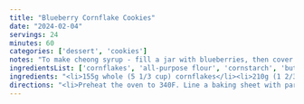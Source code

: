 ```yaml
---
title: "Blueberry Cornflake Cookies"
date: "2024-02-04"
servings: 24
minutes: 60
categories: ['dessert', 'cookies']
notes: "To make cheong syrup - fill a jar with blueberries, then cover them with sugar. Leave for 1 week or until the berries release their juices."
ingredientsList: ['cornflakes', 'all-purpose flour', 'cornstarch', 'butter', 'brown sugar', 'granulated sugar', 'milk', 'old-fashioned rolled oats', 'blueberries']
ingredients: "<li>155g whole (5 1/3 cup) cornflakes</li><li>210g (1 2/3 cups) all-purpose flour</li><li>1 tbsp cornstarch</li><li>1/2 tsp baking powder</li><li>1/2 tsp baking soda</li><li>1/2 tsp fine sea salt</li><li>220g (2 sticks) vegan butter, at room temp</li><li>220g (1 cup) soft light brown sugar</li><li>50g (1/4 cup) granulated sugar</li><li>2 tbsp soy milk, at room temperature</li><li>120g (1 1/3 cups) old-fashioned rolled oats</li><li>160g (1 cup) sweetened dried blueberries (from cheong syrup/store bought)</li>"
directions: "<li>Preheat the oven to 340F. Line a baking sheet with parchment paper.</li><li>Transfer 2 cups (55g) of the cornflakes to a blender and blend until fine. Transfer the blended cornflakes to a medium bowl and add the flour, cornstarch, baking powder, baking soda, and fine sea salt. Whisk together and set aside.</li><li>Place the vegan butter, sugars, and soy milk in the bowl of a stand mixer and beat until light and fluffy (around 3 minutes).</li><li>Add the flour mixture and beat again briefly until just combined. Add the oats and the remaining whole cornflakes and beat again until just combined.</li><li>Remove the bowl from the stand mixer and add the dried blueberries. Mix by hand until combined.</li><li>Use a cookie scoop to make 85g (around 4 tbsp) portions of dough and place on the prepared baking sheet with an inch or two between them.</li><li>Place in the oven and bake for 15 minutes. Remove from the oven and tap the tray sharply on the counter to deflate the cookie. Place the sheet on a wire cooling rack and leave to cool fully to room temperature (around 15-20 minutes) before serving.</li>"
---
```

